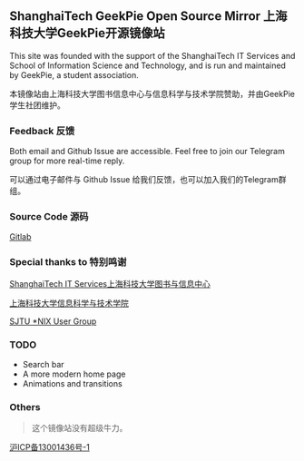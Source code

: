 ## ShanghaiTech GeekPie Open Source Mirror 上海科技大学GeekPie开源镜像站

This site was founded with the support of the ShanghaiTech IT Services and School of Information Science and Technology, and is run and maintained by GeekPie, a student association.

本镜像站由上海科技大学图书信息中心与信息科学与技术学院赞助，并由GeekPie学生社团维护。

### Feedback 反馈

Both email and Github Issue are accessible. Feel free to join our Telegram group for more real-time reply.

可以通过电子邮件与 Github Issue 给我们反馈，也可以加入我们的Telegram群组。

### Source Code 源码

[Gitlab](https://gitlab.isp.moe/geekpie/shanghaitech-mirror-frontend)

### Special thanks to 特别鸣谢

[ShanghaiTech IT Services上海科技大学图书与信息中心](https://it.shanghaitech.edu.cn)

[上海科技大学信息科学与技术学院](https://sist.shanghaitech.edu.cn)

[SJTU *NIX User Group](https://github.com/sjtug/lug)

### TODO

- Search bar
- A more modern home page
- Animations and transitions

### Others

> 这个镜像站没有超级牛力。

[沪ICP备13001436号-1](https://beian.miit.gov.cn)
